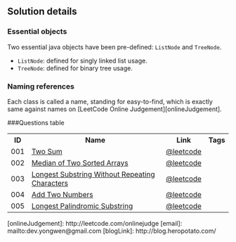 Solution details
------------------
### Essential objects
Two essential java objects have been pre-defined: `ListNode` and `TreeNode`.

* `ListNode`: defined for singly linked list usage.
* `TreeNode`: defined for binary tree usage.

### Naming references
Each class is called a name, standing for easy-to-find, which is exactly same against names on [LeetCode Online Judgement][onlineJudgement].

###Questions table

<table>
  <tr>
    <th>ID</th><th>Name</th><th>Link</th><th>Tags</th>
  </tr>
  <tr>
    <td>001</td><td><a href="/src/twoSum.java">Two Sum</a></td><td><a href="http://leetcode.com/onlinejudge#question_1">@leetcode</a></td><td></td>
  </tr>
  <tr>
    <td>002</td><td><a href="/src/findMedianSortedArrays.java">Median of Two Sorted Arrays</a></td><td><a href="http://leetcode.com/onlinejudge#question_4">@leetcode</a></td><td></td>
  </tr>
  <tr>
    <td>003</td><td><a href="/src/lengthOfLongestSubstring.java">Longest Substring Without Repeating Characters</a></td><td><a href="http://leetcode.com/onlinejudge#question_3">@leetcode</a></td><td></td>
  </tr>
  <tr>
    <td>004</td><td><a href="/src/addTwoNumbers.java">Add Two Numbers</a></td><td><a href="http://leetcode.com/onlinejudge#question_2">@leetcode</a></td><td></td>
  </tr>
  <tr>
    <td>005</td><td><a href="/src/longestPalindrome.java">Longest Palindromic Substring</a></td><td><a href="http://leetcode.com/onlinejudge#question_5">@leetcode</a></td><td></td>
  </tr>
</table>
[onlineJudgement]: http://leetcode.com/onlinejudge
[email]: mailto:dev.yongwen@gmail.com
[blogLink]: http://blog.heropotato.com/
